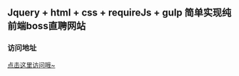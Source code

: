 ## Jquery + html + css + requireJs + gulp 简单实现纯前端boss直聘网站

### 访问地址
[点击这里访问哦~](http://49.234.25.71?_blank)


